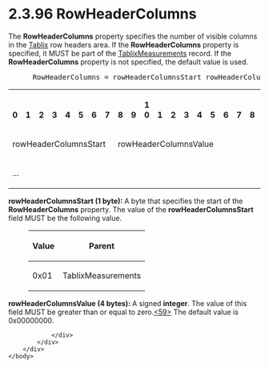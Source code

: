 <html dir="LTR" xmlns:mshelp="http://msdn.microsoft.com/mshelp" xmlns:ddue="http://ddue.schemas.microsoft.com/authoring/2003/5" xmlns:xlink="http://www.w3.org/1999/xlink" xmlns:tool="http://www.microsoft.com/tooltip">
    <head>
        <meta http-equiv="Content-Type" content="text/html; CHARSET=utf-8"></meta>
        <meta name="save" content="history"></meta>
        <title>2.3.96 RowHeaderColumns</title>
        <xml>
            <mshelp:toctitle title="2.3.96 RowHeaderColumns"></mshelp:toctitle>
            <mshelp:rltitle title="[MS-RPL]: RowHeaderColumns"></mshelp:rltitle>
            <mshelp:keyword index="A" term="42634623-18e2-49c5-b147-2464b4cadc1a"></mshelp:keyword>
            <mshelp:attr name="DCSext.ContentType" value="open specification"></mshelp:attr>
            <mshelp:attr name="AssetID" value="42634623-18e2-49c5-b147-2464b4cadc1a"></mshelp:attr>
            <mshelp:attr name="TopicType" value="kbRef"></mshelp:attr>
            <mshelp:attr name="DCSext.Title" value="[MS-RPL]: RowHeaderColumns" />
        </xml>
    </head>
    <body>
        <div id="header">
            <h1 class="heading">2.3.96 RowHeaderColumns</h1>
        </div>
        <div id="mainSection">
            <div id="mainBody">
                <div id="allHistory" class="saveHistory"></div>
                <div id="sectionSection0" class="section" name="collapseableSection">
                    

<p>The <b>RowHeaderColumns</b> property specifies the number of
visible columns in the <a href="f8ea94d9-d2b6-4d7f-8dc4-59faa3a98b93.md">Tablix</a>
row headers area. If the <b>RowHeaderColumns</b> property is specified, it MUST
be part of the <a href="2a40ce87-0857-4776-ac72-ba5668c8340a.md">TablixMeasurements</a>
record. If the <b>RowHeaderColumns</b> property is not specified, the default
value is used.</p>

<dl>
<dd>
<div><pre> RowHeaderColumns = rowHeaderColumnsStart rowHeaderColumnsValue
</pre></div>
</dd></dl>

<table>
 <tr>
  <th><p><br>0</p></th>
  <th><p><br>1</p></th>
  <th><p><br>2</p></th>
  <th><p><br>3</p></th>
  <th><p><br>4</p></th>
  <th><p><br>5</p></th>
  <th><p><br>6</p></th>
  <th><p><br>7</p></th>
  <th><p><br>8</p></th>
  <th><p><br>9</p></th>
  <th><p>1<br>0</p></th>
  <th><p><br>1</p></th>
  <th><p><br>2</p></th>
  <th><p><br>3</p></th>
  <th><p><br>4</p></th>
  <th><p><br>5</p></th>
  <th><p><br>6</p></th>
  <th><p><br>7</p></th>
  <th><p><br>8</p></th>
  <th><p><br>9</p></th>
  <th><p>2<br>0</p></th>
  <th><p><br>1</p></th>
  <th><p><br>2</p></th>
  <th><p><br>3</p></th>
  <th><p><br>4</p></th>
  <th><p><br>5</p></th>
  <th><p><br>6</p></th>
  <th><p><br>7</p></th>
  <th><p><br>8</p></th>
  <th><p><br>9</p></th>
  <th><p>3<br>0</p></th>
  <th><p><br>1</p></th>
 </tr>
 <tr>
  <td colspan="8">
  <p>rowHeaderColumnsStart</p>
  </td>
  <td colspan="24">
  <p>rowHeaderColumnsValue</p>
  </td>
 </tr>
 <tr>
  <td colspan="8">
  <p>...</p>
  </td>
  
 </tr>
</table>

<p><b>rowHeaderColumnsStart (1 byte): </b>A byte that
specifies the start of the <b>RowHeaderColumns</b> property. The value of the <b>rowHeaderColumnsStart</b>
field MUST be the following value.</p>

<dl>
<dd>
<table>
 <thead>
  <tr>
   <th>
   <p>Value</p>
   </th>
   <th>
   <p>Parent</p>
   </th>
  </tr>
 </thead>
 <tr>
  <td>
  <p>0x01</p>
  </td>
  <td>
  <p>TablixMeasurements</p>
  </td>
 </tr>
</table>
</dd></dl>

<p><b>rowHeaderColumnsValue (4 bytes): </b>A signed <b>integer</b>.
The value of this field MUST be greater than or equal to zero.<a id="Appendix_A_Target_59"></a><a href="1d022514-2a2f-41df-b2f8-36f19e474fa5.md#Appendix_A_59" aria-label="Product behavior note 59">&lt;59&gt;</a> The default value is
0x00000000.</p>


                </div>
            </div>
        </div>
    </body>
</html>